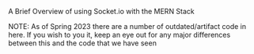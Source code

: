 A Brief Overview of using Socket.io with the MERN Stack

NOTE: As of Spring 2023 there are a number of outdated/artifact code in here. If you wish to you it, keep an eye out for any major differences between this and the code that we have seen
